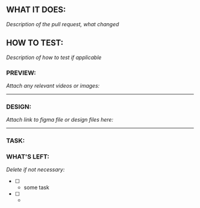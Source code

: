 ## WHAT IT DOES:

_Description of the pull request, what changed_

## HOW TO TEST:

_Description of how to test if applicable_

### PREVIEW:

_Attach any relevant videos or images:_

---

### DESIGN:

_Attach link to figma file or design files here:_

---

### TASK:

### WHAT'S LEFT:

_Delete if not necessary:_

- [ ] - some task
- [ ] -
